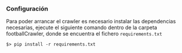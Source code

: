 ### Configuración
Para poder arrancar el crawler es necesario instalar las dependencias necesarias, ejecute el siguiente comando dentro 
de la carpeta footballCrawler, donde se encuentra el fichero ```requirements.txt```
```shell
$> pip install -r requirements.txt
```
